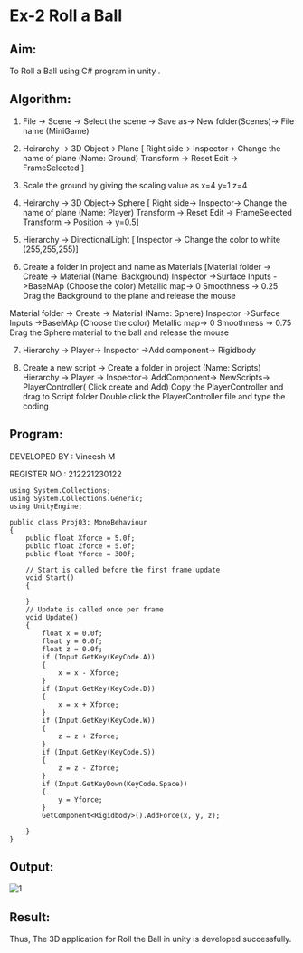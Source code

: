 # Ex-2 Roll a Ball

## Aim:
To Roll a Ball using C# program in unity .

## Algorithm:

1. File -> Scene -> Select the scene -> Save as-> New folder(Scenes)-> File name (MiniGame)

2. Heirarchy -> 3D Object-> Plane 
[ Right side-> Inspector-> Change the name of plane (Name: Ground)
Transform -> Reset
Edit -> FrameSelected ]

3. Scale the ground by giving the scaling value as x=4 y=1 z=4

4. Heirarchy -> 3D Object-> Sphere
[ Right side-> Inspector-> Change the name of plane (Name: Player)
Transform -> Reset
Edit -> FrameSelected 
Transform -> Position -> y=0.5]

5. Hierarchy -> DirectionalLight
[ Inspector -> Change the color to white (255,255,255)]

6. Create a folder in project and name as Materials
[Material folder -> Create -> Material (Name: Background)
Inspector ->Surface Inputs ->BaseMAp (Choose the color)
Metallic map-> 0
Smoothness -> 0.25
Drag the Background to the plane and release the mouse

Material folder -> Create -> Material (Name: Sphere)
Inspector ->Surface Inputs ->BaseMAp (Choose the color)
Metallic map-> 0
Smoothness -> 0.75
Drag the Sphere material to the ball and release the mouse

 7. Hierarchy -> Player-> Inspector ->Add component-> Rigidbody

8. Create a new script -> Create a folder in project (Name: Scripts)
Hierarchy -> Player -> Inspector-> AddComponent-> NewScripts-> PlayerController( Click create and Add)
Copy the PlayerController and drag to Script folder
Double click the PlayerController file and type the coding

## Program:
DEVELOPED BY : Vineesh M

REGISTER NO : 212221230122 
```
using System.Collections;
using System.Collections.Generic;
using UnityEngine;

public class Proj03: MonoBehaviour
{
    public float Xforce = 5.0f;
    public float Zforce = 5.0f;
    public float Yforce = 300f;

    // Start is called before the first frame update
    void Start()
    {

    }
    // Update is called once per frame
    void Update()
    {
        float x = 0.0f;
        float y = 0.0f;
        float z = 0.0f;
        if (Input.GetKey(KeyCode.A))
        {
            x = x - Xforce;
        }
        if (Input.GetKey(KeyCode.D))
        {
            x = x + Xforce;
        }
        if (Input.GetKey(KeyCode.W))
        {
            z = z + Zforce;
        }
        if (Input.GetKey(KeyCode.S))
        {
            z = z - Zforce;
        }
        if (Input.GetKeyDown(KeyCode.Space))
        {
            y = Yforce;
        }
        GetComponent<Rigidbody>().AddForce(x, y, z);

    }
}
```

## Output:
![1](https://user-images.githubusercontent.com/93427254/230867751-579bb461-8c69-4ef6-965a-4f7be64ac77e.png)

## Result:
Thus, The 3D application for Roll the Ball in unity is developed successfully.
